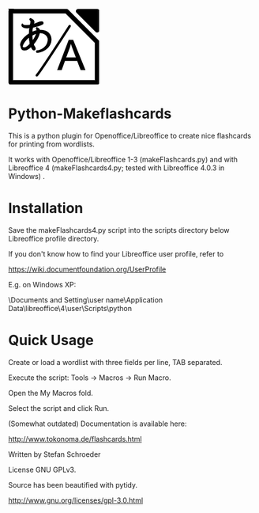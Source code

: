 ![Logo](http://github.com/StefanSchroeder/Python-MakeFlashcards/blob/master/doc/makeflashcards.png?raw=true)


Python-Makeflashcards
=====================

This is a python plugin for Openoffice/Libreoffice to create nice flashcards for printing from wordlists.

It works with Openoffice/Libreoffice 1-3 (makeFlashcards.py) and 
with Libreoffice 4 (makeFlashcards4.py; tested with Libreoffice 4.0.3 in Windows) .


Installation
============

Save the makeFlashcards4.py script into the scripts directory below 
Libreoffice profile directory. 

If you don't know how to find your Libreoffice user profile, refer to

https://wiki.documentfoundation.org/UserProfile

E.g. on Windows XP:

\Documents and Setting\user name\Application Data\libreoffice\4\user\Scripts\python

Quick Usage
===========

Create or load a wordlist with three fields per line, TAB separated.

Execute the script: Tools -> Macros -> Run Macro.

Open the My Macros fold.

Select the script and click Run.

(Somewhat outdated) Documentation is available here:

http://www.tokonoma.de/flashcards.html

Written by Stefan Schroeder

License GNU GPLv3.

Source has been beautified with pytidy.

http://www.gnu.org/licenses/gpl-3.0.html


